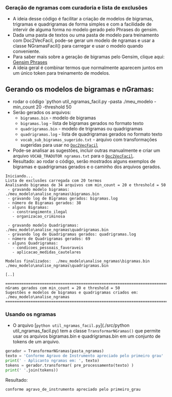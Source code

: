 ### Geração de ngramas com curadoria e lista de exclusões

- A ideia desse código é facilitar a criação de modelos de bigramas, trigramas e quadrigramas de forma simples e com a facilidade de intervir de alguma forma no modelo gerado pelo Phrases do gensim.
- Dada uma pasta de textos ou uma pasta de modelo para treinamento com Doc2VecFacil, pode-se gerar um modelo de ngramas e usar a classe NGramasFacil() para carregar e usar o modelo quando conveniente.
- Para saber mais sobre a geração de bigramas pelo Gensim, clique aqui: [Gensim Phrases](https://radimrehurek.com/gensim/models/phrases.html)
- A ideia geral é combinar termos que normalmente aparecem juntos em um único token para treinamento de modelos.

## Gerando os modelos de bigramas e nGramas:
- rodar o código `python util_ngramas_facil.py -pasta ./meu_modelo -min_count 20 -threshold 50
- Serão gerados os arquivos:
  - `bigramas.bin` - modelo de bigramas 
  - `bigramas.log` - lista de bigramas gerados no formato texto
  - `quadrigramas.bin` - modelo de trigramas ou quadrigramas
  - `quadrigramas.log` - lista de quadrigramas gerados no formato texto
  - `vocab_sub_bigramas_sugerido.txt` - arquivo com transformações sugeridas para usar no [`Doc2VecFacil`](https://github.com/luizanisio/Doc2VecFacil)
- Pode-se analisar as sugestões, incluir outras manualmente e criar um arquivo `VOCAB_TRADUTOR ngramas.txt` para o [`Doc2VecFacil`](https://github.com/luizanisio/Doc2VecFacil).
- Resultado: ao rodar o código, serão mostrados alguns exemplos de bigramas e quadrigramas gerados e o caminho dos arquivos gerados.
```
Iniciando...
Lista de exclusões carregada com 20 termos
Analisando bigramas de 34 arquivos com min_count = 20 e threshold = 50
 - gravando modelo bigramas:  ./meu_modelo\analise_ngramas\bigramas.bin
 - gravando log de Bigramas gerados: bigramas.log
 - número de Bigramas gerados: 38
 - alguns Bigramas: 
   - constrangimento_ilegal
   - organizacao_criminosa

 - gravando modelo Quadrigramas:  ./meu_modelo\analise_ngramas\quadrigramas.bin
 - gravando log de Quadrigramas gerados: quadrigramas.log
 - número de Quadrigramas gerados: 69
 - alguns Quadrigramas:
   - condicoes_pessoais_favoraveis
   - aplicacao_medidas_cautelares

Modelos finalizados:  ./meu_modelo\analise_ngramas\bigramas.bin ./meu_modelo\analise_ngramas\quadrigramas.bin

[..]

=========================================================================================
nGrams gerados com min_count = 20 e threshold = 50
Sugestões e modelos de bigramas e quadrigramas criados em:  ./meu_modelo\analise_ngramas
=========================================================================================
```

### Usando os ngramas
- O arquivo [`python util_ngramas_facil.py`](./src/python util_ngramas_facil.py) tem a classe `TransformarNGramas()` que permite usar os arquivos bigramas.bin e quadrigramas.bin em um conjunto de tokens de um arquivo.
```python
gerador = TransformarNGramas(pasta_ngramas)
texto = 'Conforme Agravo de Instrumento apreciado pelo primeiro grau'
print(' - Aplicanto ngramas em: ', texto)
tokens = gerador.transformar( pre_processamento(texto) )
print(' '.join(tokens))
```
Resultado:
```
conforme agravo_de_instrumento apreciado pelo primeiro_grau
```

